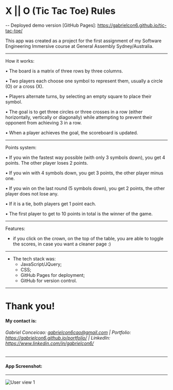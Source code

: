 # X || O (Tic Tac Toe) Rules
-- Deployed demo version [GitHub Pages]: https://gabrielcon6.github.io/tic-tac-toe/

This app was created as a  project for the first assignment of my Software Engineering Immersive course at General Assembly Sydney/Australia.

***
How it works:

• The board is a matrix of three rows by three columns.

• Two players each choose one symbol to represent them, usually a circle (O) or a cross (X).

• Players alternate turns, by selecting an empty square to place their symbol.

• The goal is to get three circles or three crosses in a row (either horizontally, vertically or diagonally) while attempting to prevent their opponent from achieving 3 in a row.

• When a player achieves the goal, the scoreboard is updated.

***
Points system:

• If you win the fastest way possible (with only 3 symbols down), you get 4 points. The other player loses 2 points.

• If you win with 4 symbols down, you get 3 points, the other player minus one.

• If you win on the last round (5 symbols down), you get 2 points, the other player does not lose any.

• If it is a tie, both players get 1 point each.

• The first player to get to 10 points in total is the winner of the game.

***
Features:
- if you click on the crown, on the top of the table, you are able to toggle the scores, in case you want a cleaner page :)

***
- The tech stack was: 
    - JavaScript/JQuery;
    - CSS;
    - GitHub Pages for deployment;
    - GitHub for version control.
***

# Thank you!

#### My contact is:
###### Gabriel Conceicao: gabrielcon6cao@gmail.com | Portfolio: https://gabrielcon6.github.io/portfolio/ | LinkedIn: https://www.linkedin.com/in/gabrielcon6/
___

#### App Screenshot:
---

![User view 1](/xiio.gif)
